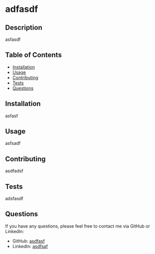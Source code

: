 
  # adfasdf
  
  ## Description
  
  asfasdf
  
  ## Table of Contents
  
  - [Installation](#installation)
  - [Usage](#usage)
  - [Contributing](#contributing)
  - [Tests](#tests)
  - [Questions](#questions)
  
  ## Installation
  
  asfasf
  
  ## Usage
  
  asfsadf
  
  ## Contributing
  
  asdfadsf
  
  ## Tests
  
  adsfasdf
  
  ## Questions
  
  If you have any questions, please feel free to contact me via GitHub or LinkedIn:
  
  - GitHub: [asdfasf](https://github.com/asdfasf)
  - LinkedIn: [asdfsaf](https://www.linkedin.com/in/asdfsaf/)
    